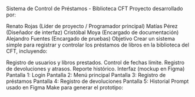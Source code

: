 Sistema de Control de Préstamos - Biblioteca CFT
Proyecto desarrollado por:

Renato Rojas (Líder de proyecto / Programador principal)
Matías Pérez (Diseñador de interfaz)
Cristóbal Moya (Encargado de documentación)
Alejandro Fuentes (Encargado de pruebas)
Objetivo
Crear un sistema simple para registrar y controlar los préstamos de libros en la biblioteca del CFT, incluyendo:

Registro de usuarios y libros prestados.
Control de fechas límite.
Registro de devoluciones y atrasos.
Reporte histórico.
Interfaz (mockup en Figma)
Pantalla 1: Login
Pantalla 2: Menú principal
Pantalla 3: Registro de préstamos
Pantalla 4: Registro de devoluciones
Pantalla 5: Historial
Prompt usado en Figma Make para generar el prototipo:

